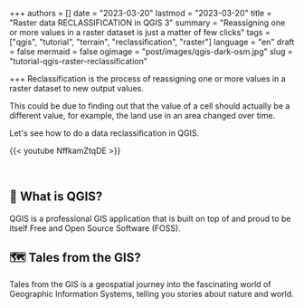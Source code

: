 +++
authors = []
date = "2023-03-20"
lastmod = "2023-03-20"
title = "Raster data RECLASSIFICATION in QGIS 3"
summary = "Reassigning one or more values in a raster dataset is just a matter of few clicks"
tags = ["qgis", "tutorial", "terrain", "reclassification", "raster"]
language = "en"
draft = false
mermaid = false
ogimage = "post/images/qgis-dark-osm.jpg"
slug = "tutorial-qgis-raster-reclassification"

+++
Reclassification is the process of reassigning one or more values in a raster dataset to new output values.

This could be due to finding out that the value of a cell should actually be a different value, for example, the land use in an area changed over time.

Let's see how to do a data reclassification in QGIS.

{{< youtube NffkamZtqDE >}}

<br>

## 🔴 What is QGIS?

QGIS is a professional GIS application that is built on top of and proud to be itself Free and Open Source Software (FOSS).

## 🗺️ Tales from the GIS?
Tales from the GIS is a geospatial journey into the fascinating world of Geographic Information Systems, telling you stories about nature and world.
